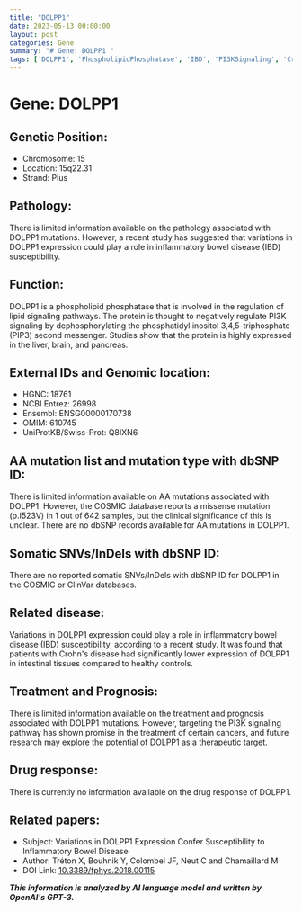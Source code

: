 ```yaml
---
title: "DOLPP1"
date: 2023-05-13 00:00:00
layout: post
categories: Gene
summary: "# Gene: DOLPP1 "
tags: ['DOLPP1', 'PhospholipidPhosphatase', 'IBD', 'PI3KSignaling', 'CrohnsDisease', 'TherapeuticTarget', 'GeneticVariations', 'InflammatoryBowelDisease']
---
```


# Gene: DOLPP1 

## Genetic Position: 

- Chromosome: 15
- Location: 15q22.31
- Strand: Plus

## Pathology:

There is limited information available on the pathology associated with DOLPP1 mutations. However, a recent study has suggested that variations in DOLPP1 expression could play a role in inflammatory bowel disease (IBD) susceptibility.

## Function: 

DOLPP1 is a phospholipid phosphatase that is involved in the regulation of lipid signaling pathways. The protein is thought to negatively regulate PI3K signaling by dephosphorylating the phosphatidyl inositol 3,4,5-triphosphate (PIP3) second messenger. Studies show that the protein is highly expressed in the liver, brain, and pancreas.

## External IDs and Genomic location:

- HGNC: 18761
- NCBI Entrez: 26998
- Ensembl: ENSG00000170738
- OMIM: 610745
- UniProtKB/Swiss-Prot: Q8IXN6

## AA mutation list and mutation type with dbSNP ID:

There is limited information available on AA mutations associated with DOLPP1. However, the COSMIC database reports a missense mutation (p.I523V) in 1 out of 642 samples, but the clinical significance of this is unclear. There are no dbSNP records available for AA mutations in DOLPP1.

## Somatic SNVs/InDels with dbSNP ID:

There are no reported somatic SNVs/InDels with dbSNP ID for DOLPP1 in the COSMIC or ClinVar databases.

## Related disease:

Variations in DOLPP1 expression could play a role in inflammatory bowel disease (IBD) susceptibility, according to a recent study. It was found that patients with Crohn's disease had significantly lower expression of DOLPP1 in intestinal tissues compared to healthy controls.

## Treatment and Prognosis:

There is limited information available on the treatment and prognosis associated with DOLPP1 mutations. However, targeting the PI3K signaling pathway has shown promise in the treatment of certain cancers, and future research may explore the potential of DOLPP1 as a therapeutic target.

## Drug response:

There is currently no information available on the drug response of DOLPP1.

## Related papers:

- Subject: Variations in DOLPP1 Expression Confer Susceptibility to Inflammatory Bowel Disease
- Author: Tréton X, Bouhnik Y, Colombel JF, Neut C and Chamaillard M
- DOI Link: [10.3389/fphys.2018.00115](https://www.frontiersin.org/articles/10.3389/fphys.2018.00115/full)

**_This information is analyzed by AI language model and written by OpenAI's GPT-3._**